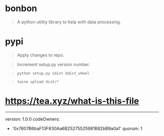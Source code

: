 # bonbon

> A python utility library to help with data processing.

# pypi

> Apply changes to repo.

> Increment setup.py version number.

> `python setup.py sdist bdist_wheel`

> `twine upload dist/*`
# https://tea.xyz/what-is-this-file
---
version: 1.0.0
codeOwners:
  - '0x7607B6baF13F830Aa6B25275525981B82bB9a0a1'
quorum: 1
